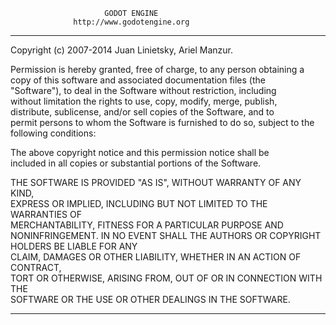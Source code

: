                          GODOT ENGINE                                
                  http://www.godotengine.org                         
**********************************************************************
 Copyright (c) 2007-2014 Juan Linietsky, Ariel Manzur.                 
                                                                       
 Permission is hereby granted, free of charge, to any person obtaining 
 a copy of this software and associated documentation files (the       
 "Software"), to deal in the Software without restriction, including   
 without limitation the rights to use, copy, modify, merge, publish,   
 distribute, sublicense, and/or sell copies of the Software, and to    
 permit persons to whom the Software is furnished to do so, subject to 
 the following conditions:                                             
                                                                       
 The above copyright notice and this permission notice shall be        
 included in all copies or substantial portions of the Software.       
                                                                       
 THE SOFTWARE IS PROVIDED "AS IS", WITHOUT WARRANTY OF ANY KIND,       
 EXPRESS OR IMPLIED, INCLUDING BUT NOT LIMITED TO THE WARRANTIES OF    
 MERCHANTABILITY, FITNESS FOR A PARTICULAR PURPOSE AND NONINFRINGEMENT.
 IN NO EVENT SHALL THE AUTHORS OR COPYRIGHT HOLDERS BE LIABLE FOR ANY  
 CLAIM, DAMAGES OR OTHER LIABILITY, WHETHER IN AN ACTION OF CONTRACT,  
 TORT OR OTHERWISE, ARISING FROM, OUT OF OR IN CONNECTION WITH THE     
 SOFTWARE OR THE USE OR OTHER DEALINGS IN THE SOFTWARE.                


**********************************************************************

